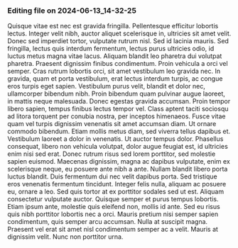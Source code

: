 

### Editing file on 2024-06-13_14-32-25

Quisque vitae est nec est gravida fringilla. Pellentesque efficitur lobortis lectus. Integer velit nibh, auctor aliquet scelerisque in, ultricies sit amet velit. Donec sed imperdiet tortor, vulputate rutrum nisl. Sed id lacinia mauris. Sed fringilla, lectus quis interdum fermentum, lectus purus ultricies odio, id luctus metus magna vitae lacus. Aliquam blandit leo pharetra dui volutpat pharetra. Praesent dignissim finibus condimentum. Proin vehicula a orci vel semper.
Cras rutrum lobortis orci, sit amet vestibulum leo gravida nec. In gravida, quam et porta vestibulum, erat lectus interdum turpis, ac congue eros turpis eget sapien. Vestibulum purus velit, blandit et dolor nec, ullamcorper bibendum nibh. Proin bibendum quam pulvinar augue laoreet, in mattis neque malesuada. Donec egestas gravida accumsan. Proin tempor libero sapien, tempus finibus lectus tempor vel. Class aptent taciti sociosqu ad litora torquent per conubia nostra, per inceptos himenaeos. Fusce vitae quam vel turpis dignissim venenatis sit amet accumsan diam. Ut ornare commodo bibendum. Etiam mollis metus diam, sed viverra tellus dapibus et. Vestibulum laoreet a dolor in venenatis. Ut auctor tempus dolor. Phasellus consequat, libero non vehicula volutpat, dolor augue feugiat est, id ultricies enim nisi sed erat. Donec rutrum risus sed lorem porttitor, sed molestie sapien euismod.
Maecenas dignissim, magna ac dapibus vulputate, enim ex scelerisque neque, eu posuere ante nibh a ante. Nullam blandit libero porta luctus blandit. Duis fermentum dui nec velit dapibus porta. Sed tristique eros venenatis fermentum tincidunt. Integer felis nulla, aliquam ac posuere eu, ornare a leo. Sed quis tortor at ex porttitor sodales sed ut est. Aliquam consectetur vulputate auctor. Quisque semper et purus tempus lobortis. Etiam ipsum ante, molestie quis eleifend non, mollis id ante. Sed eu risus quis nibh porttitor lobortis nec a orci. Mauris pretium nisi semper sapien condimentum, quis semper arcu accumsan. Nulla at suscipit magna. Praesent vel erat sit amet nisl condimentum semper ac a velit. Mauris at dignissim velit. Nunc non porttitor urna.


